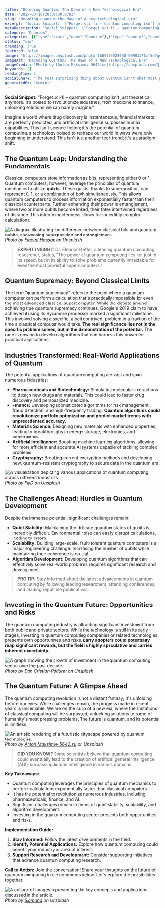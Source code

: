 ```yaml
---
title: "Decoding Quantum: The Dawn of a New Technological Era"
date: "2025-03-18T20:08:30.078Z"
slug: "decoding-quantum-the-dawn-of-a-new-technological-era"
excerpt: "Social Snippet:  \"Forget sci-fi – quantum computing isn't just theoretical anymore. It's poised to revolutionize industries, from medicine to finance, unlocking solutions we can barely imagine.\""
metaDescription: "Social Snippet:  \"Forget sci-fi – quantum computing isn't just theoretical anymore. It's poised to revolutionize industries, from medicine to finance, unlo..."
category: "Quantum"
categories: [{"type":"exact","name":"Quantum"},{"type":"general","name":"Physics"},{"type":"medium","name":"Quantum Computing"},{"type":"specific","name":"Quantum Algorithms"},{"type":"niche","name":"Qubit Optimization"}]
status: "new"
trending: true
featured: false
image: "https://images.unsplash.com/photo-1609705025038-60908171cf5e?q=85&w=1200&fit=max&fm=webp&auto=compress"
imageAlt: "Decoding Quantum: The Dawn of a New Technological Era"
imageCredit: "Photo by [Anton Maksimov 5642.su](https://unsplash.com/@juvnsky) on Unsplash"
keywords: []
readingTime: 5
socialShare: "The most surprising thing about Quantum isn't what most people think. Find out what experts really say about this game-changing topic."
generatedBy: "Gemini"
---
```




**Social Snippet:**  "Forget sci-fi – quantum computing isn't just theoretical anymore. It's poised to revolutionize industries, from medicine to finance, unlocking solutions we can barely imagine."

Imagine a world where drug discovery is instantaneous, financial markets are perfectly predicted, and artificial intelligence surpasses human capabilities. This isn't science fiction; it's the potential of quantum computing, a technology poised to reshape our world in ways we're only beginning to understand.  This isn't just another tech trend; it's a paradigm shift.

## The Quantum Leap: Understanding the Fundamentals

Classical computers store information as bits, representing either 0 or 1. Quantum computers, however, leverage the principles of quantum mechanics to utilize **qubits**.  These qubits, thanks to superposition, can represent 0, 1, or a combination of both simultaneously. This allows quantum computers to process information exponentially faster than their classical counterparts.  Further enhancing their power is entanglement, where two or more qubits become linked, their fates intertwined regardless of distance.  This interconnectedness allows for incredibly complex calculations.

![A diagram illustrating the difference between classical bits and quantum qubits, showcasing superposition and entanglement.](https://images.unsplash.com/photo-1534744971734-e1628d37ea01?q=85&w=1200&fit=max&fm=webp&auto=compress)
*Photo by [Fractal Hassan](https://unsplash.com/@tetromino) on Unsplash*

> **EXPERT INSIGHT:** Dr. Eleanor Rieffel, a leading quantum computing researcher, states,  "The power of quantum computing lies not just in its speed, but in its ability to solve problems currently intractable for even the most powerful supercomputers."

## Quantum Supremacy: Beyond Classical Limits

The term "quantum supremacy" refers to the point where a quantum computer can perform a calculation that's practically impossible for even the most advanced classical supercomputer.  While the debate around achieving true quantum supremacy continues, Google's 2019 claim to have achieved it using its Sycamore processor marked a significant milestone.  This involved solving a specific, albeit contrived, problem in a fraction of the time a classical computer would take.  **The real significance lies not in the specific problem solved, but in the demonstration of the potential.**  The race is now on to develop algorithms that can harness this power for practical applications.

## Industries Transformed: Real-World Applications of Quantum

The potential applications of quantum computing are vast and span numerous industries:

* **Pharmaceuticals and Biotechnology:**  Simulating molecular interactions to design new drugs and materials.  This could lead to faster drug discovery and personalized medicine.
* **Finance:** Developing sophisticated algorithms for risk management, fraud detection, and high-frequency trading.  **Quantum algorithms could revolutionize portfolio optimization and predict market trends with unprecedented accuracy.**
* **Materials Science:** Designing new materials with enhanced properties, leading to breakthroughs in energy storage, electronics, and construction.
* **Artificial Intelligence:**  Boosting machine learning algorithms, allowing for more efficient and accurate AI systems capable of tackling complex problems.
* **Cryptography:**  Breaking current encryption methods and developing new, quantum-resistant cryptography to secure data in the quantum era.

![A visualization depicting various applications of quantum computing across different industries.](https://images.unsplash.com/photo-1612521564730-62fc7691cd85?q=85&w=1200&fit=max&fm=webp&auto=compress)
*Photo by [FlyD](https://unsplash.com/@flyd2069) on Unsplash*

## The Challenges Ahead: Hurdles in Quantum Development

Despite the immense potential, significant challenges remain:

* **Qubit Stability:** Maintaining the delicate quantum states of qubits is incredibly difficult.  Environmental noise can easily disrupt calculations, leading to errors.
* **Scalability:** Building large-scale, fault-tolerant quantum computers is a major engineering challenge.  Increasing the number of qubits while maintaining their coherence is crucial.
* **Algorithm Development:**  Developing quantum algorithms that can effectively solve real-world problems requires significant research and development.

> **PRO TIP:** Stay informed about the latest advancements in quantum computing by following leading researchers, attending conferences, and reading reputable publications.

## Investing in the Quantum Future: Opportunities and Risks

The quantum computing industry is attracting significant investment from both public and private sectors.  While the technology is still in its early stages, investing in quantum computing companies or related technologies presents both opportunities and risks.  **Early adopters could potentially reap significant rewards, but the field is highly speculative and carries inherent uncertainty.**

![A graph showing the growth of investment in the quantum computing sector over the past decade.](https://images.unsplash.com/photo-1635070041078-e363dbe005cb?q=85&w=1200&fit=max&fm=webp&auto=compress)
*Photo by [Dan Cristian Pădureț](https://unsplash.com/@dancristianpaduret) on Unsplash*

## The Quantum Future: A Glimpse Ahead

The quantum computing revolution is not a distant fantasy; it's unfolding before our eyes. While challenges remain, the progress made in recent years is undeniable.  We are on the cusp of a new era, where the limitations of classical computing will be surpassed, unlocking solutions to some of humanity's most pressing problems.  The future is quantum, and its potential is limitless.

![An artistic rendering of a futuristic cityscape powered by quantum technologies.](https://images.unsplash.com/photo-1609705025038-60908171cf5e?q=85&w=1200&fit=max&fm=webp&auto=compress)
*Photo by [Anton Maksimov 5642.su](https://unsplash.com/@juvnsky) on Unsplash*

> **DID YOU KNOW?**  Some scientists believe that quantum computing could eventually lead to the creation of artificial general intelligence (AGI), surpassing human intelligence in various domains.

**Key Takeaways:**

* Quantum computing leverages the principles of quantum mechanics to perform calculations exponentially faster than classical computers.
*  It has the potential to revolutionize numerous industries, including pharmaceuticals, finance, and AI.
*  Significant challenges remain in terms of qubit stability, scalability, and algorithm development.
*  Investing in the quantum computing sector presents both opportunities and risks.

**Implementation Guide:**

1.  **Stay Informed:** Follow the latest developments in the field.
2.  **Identify Potential Applications:** Explore how quantum computing could benefit your industry or area of interest.
3.  **Support Research and Development:** Consider supporting initiatives that advance quantum computing research.

**Call to Action:**  Join the conversation! Share your thoughts on the future of quantum computing in the comments below. Let's explore the possibilities together.

![A collage of images representing the key concepts and applications discussed in the article.](https://images.unsplash.com/photo-1608562719218-920013a7a249?q=85&w=1200&fit=max&fm=webp&auto=compress)
*Photo by [Sigmund](https://unsplash.com/@sigmund) on Unsplash*


<div class="reading-progress-container">
  <div id="reading-progress" class="reading-progress"></div>
</div>
